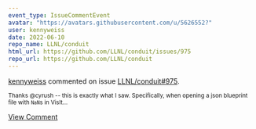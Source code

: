 ```yaml
---
event_type: IssueCommentEvent
avatar: "https://avatars.githubusercontent.com/u/5626552?"
user: kennyweiss
date: 2022-06-10
repo_name: LLNL/conduit
html_url: https://github.com/LLNL/conduit/issues/975
repo_url: https://github.com/LLNL/conduit
---
```


<a href='https://github.com/kennyweiss' target='_blank'>kennyweiss</a> commented on issue <a href='https://github.com/LLNL/conduit/issues/975' target='_blank'>LLNL/conduit#975</a>.

<small>Thanks @cyrush -- this is exactly what I saw. Specifically, when opening a json blueprint file with `NaN`s in VisIt...</small>

<a href='https://github.com/LLNL/conduit/issues/975' target='_blank'>View Comment</a>